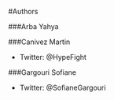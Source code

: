 #Authors

###Arba Yahya

###Canivez Martin
- Twitter: @HypeFight

###Gargouri Sofiane
- Twitter: @SofianeGargouri